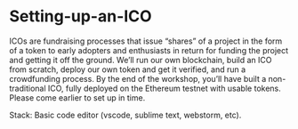 # Setting-up-an-ICO

ICOs are fundraising processes that issue “shares” of a project in the form of a token to early adopters and enthusiasts in return for funding the project and getting it off the ground. We’ll run our own blockchain, build an ICO from scratch, deploy our own token and get it verified, and run a crowdfunding process. By the end of the workshop, you’ll have built a non-traditional ICO, fully deployed on the Ethereum testnet with usable tokens. Please come earlier to set up in time.

Stack: Basic code editor (vscode, sublime text, webstorm, etc).
